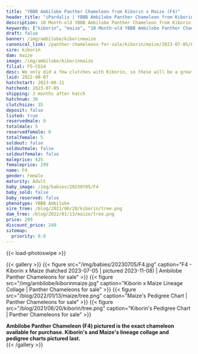 ```yaml
---
title: "YBBB Ambilobe Panther Chameleon from Kiborin x Maize (F4)"
header_title: "iPardalis | YBBB Ambilobe Panther Chameleon from Kiborin x Maize | F4"
description: 10 Month-old YBBB Ambilobe Panther Chameleon from Kiborin and Maize. We only did a few clutches with Kiborin, so these will be a great ybbb option from a limited gene pool We've included sire and dam dendrograms if available, but you can view our Kiborin or Maize breeder pages for more information.
keywords: ["kiborin", "maize", "10 Month-old YBBB Ambilobe Panther Chameleon", "baby chameleons for sale", "buy panther chameleon", "panther for sale", "ambilobe panther chameleons for sale", "ambilobe panther chameleon for sale"]
draft: false
banner: /img/ambilobe/kiborinmaize
canonical_link: /panther-chameleons-for-sale/kiborin/maize/2023-07-05/F3/
sire: kiborin
dam: maize
image: /img/ambilobe/kiborinmaize
filial: F5-CG14
desc: We only did a few clutches with Kiborin, so these will be a great ybbb option from a limited gene pool
laid: 2022-08-07
hatchstart: 2023-06-11
hatchend: 2023-07-05
shipping: 3 months after hatch
hatchnum: 30
clutchsize: 35
deposit: false
listed: true
reservedmale: 0
totalmale: 5
reservedfemale: 0
totalfemale: 5
soldout: false
soldoutmale: false
soldoutfemale: false
maleprice: 425
femaleprice: 299
name: F4
gender: Female
maturity: Adult
baby_image: /img/babies/20230705/F4
baby_sold: false
baby_reserved: false
phenotype: YBBB Ambilobe
sire_tree: /blog/2021/06/20/kiborin/tree.png
dam_tree: /blog/2022/01/13/maize/tree.png
price: 299
discount_price: 249
sitemap: 
  priority: 0.0
---
```


{{< load-photoswipe >}}

{{< gallery >}}
  {{< figure src="/img/babies/20230705/F4.jpg" caption="F4 - Kiborin x Maize (hatched 2023-07-05 | pictured 2023-11-08) | Ambilobe Panther Chameleons for sale" >}}
  {{< figure src="/img/ambilobe/kiborinmaize.jpg" caption="Kiborin x Maize Lineage Collage | Panther Chameleons for sale" >}}
  {{< figure src="/blog/2022/01/13/maize/tree.png" caption="Maize's Pedigree Chart | Panther Chameleons for sale" >}}
  {{< figure src="/blog/2021/06/20/kiborin/tree.png" caption="Kiborin's Pedigree Chart | Panther Chameleons for sale" >}}
  <figcaption itemprop="description"><strong>Ambilobe Panther Chameleon (F4) pictured is the exact chameleon available for purchase. Kiborin's and Maize's lineage collage and pedigree charts pictured last.</strong></figcaption>
{{< /gallery >}}
